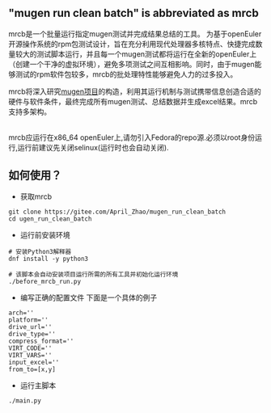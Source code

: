 ## "mugen run clean batch" is abbreviated as mrcb

mrcb是一个批量运行指定mugen测试并完成结果总结的工具。
为基于openEuler开源操作系统的rpm包测试设计，旨在充分利用现代处理器多核特点、快捷完成数量较大的测试脚本运行，并且每一个mugen测试都将运行在全新的openEuler上（创建一个干净的虚拟环境），避免多项测试之间互相影响。同时，由于mugen能够测试的rpm软件包较多，mrcb的批处理特性能够避免人力的过多投入。

mrcb将深入研究[mugen项目](https://gitee.com/openeuler/mugen)的构造，利用其运行机制与测试携带信息创造合适的硬件与软件条件，最终完成所有mugen测试、总结数据并生成excel结果。mrcb支持多架构。



<br>
mrcb应运行在x86_64 openEuler上,请勿引入Fedora的repo源.必须以root身份运行,运行前建议先关闭selinux(运行时也会自动关闭).


## 如何使用？

* 获取mrcb

```shell
git clone https://gitee.com/April_Zhao/mugen_run_clean_batch
cd ugen_run_clean_batch
```



* 运行前安装环境

```
# 安装Python3解释器
dnf install -y python3

# 该脚本会自动安装项目运行所需的所有工具并初始化运行环境
./before_mrcb_run.py
```

* 编写正确的配置文件
下面是一个具体的例子
```angular2html
arch=''
platform=''
drive_url=''
drive_type=''
compress_format=''
VIRT_CODE=''
VIRT_VARS=''
input_excel=''
from_to=[x,y]

```


* 运行主脚本
```
./main.py
```